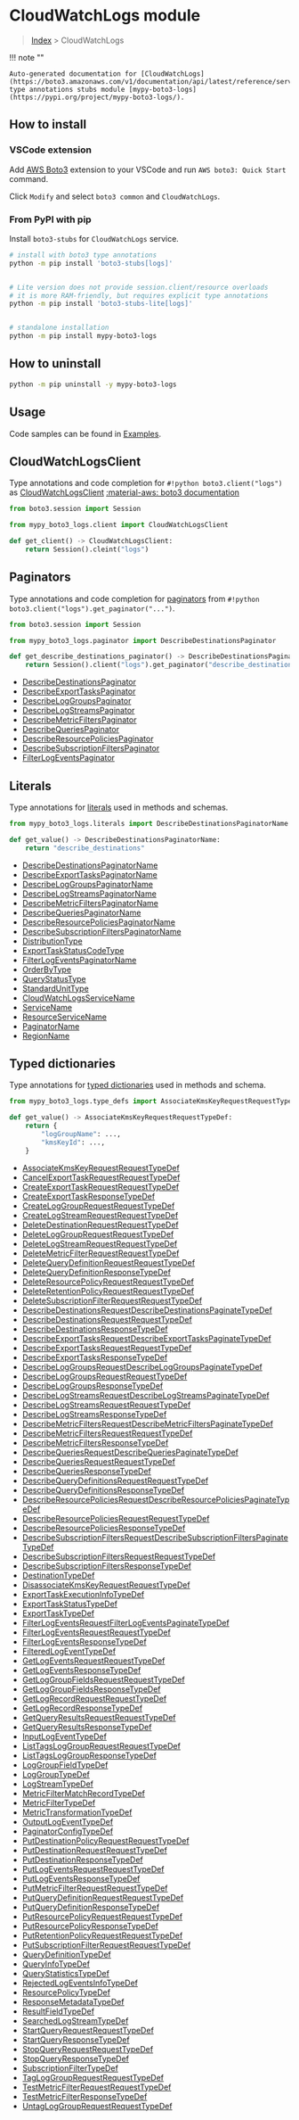 #  CloudWatchLogs module

> [Index](../README.md) > CloudWatchLogs

!!! note ""

    Auto-generated documentation for [CloudWatchLogs](https://boto3.amazonaws.com/v1/documentation/api/latest/reference/services/logs.html#CloudWatchLogs)
    type annotations stubs module [mypy-boto3-logs](https://pypi.org/project/mypy-boto3-logs/).

## How to install

### VSCode extension

Add [AWS Boto3](https://marketplace.visualstudio.com/items?itemName=Boto3typed.boto3-ide)
extension to your VSCode and run `AWS boto3: Quick Start` command.

Click `Modify` and select `boto3 common` and `CloudWatchLogs`.

### From PyPI with pip

Install `boto3-stubs` for `CloudWatchLogs` service.

```bash
# install with boto3 type annotations
python -m pip install 'boto3-stubs[logs]'


# Lite version does not provide session.client/resource overloads
# it is more RAM-friendly, but requires explicit type annotations
python -m pip install 'boto3-stubs-lite[logs]'


# standalone installation
python -m pip install mypy-boto3-logs
```



## How to uninstall

```bash
python -m pip uninstall -y mypy-boto3-logs
```

## Usage

Code samples can be found in [Examples](./usage.md).

## CloudWatchLogsClient

Type annotations and code completion for  `#!python boto3.client("logs")` as [CloudWatchLogsClient](./client.md)
[:material-aws: boto3 documentation](https://boto3.amazonaws.com/v1/documentation/api/latest/reference/services/logs.html#CloudWatchLogs.Client)

```python title="Usage example"
from boto3.session import Session

from mypy_boto3_logs.client import CloudWatchLogsClient

def get_client() -> CloudWatchLogsClient:
    return Session().cleint("logs")
```


## Paginators

Type annotations and code completion for [paginators](./paginators.md)
from `#!python boto3.client("logs").get_paginator("...")`.

```python title="Usage example"
from boto3.session import Session

from mypy_boto3_logs.paginator import DescribeDestinationsPaginator

def get_describe_destinations_paginator() -> DescribeDestinationsPaginator:
    return Session().client("logs").get_paginator("describe_destinations"))
```

- [DescribeDestinationsPaginator](./paginators.md#describedestinationspaginator)
- [DescribeExportTasksPaginator](./paginators.md#describeexporttaskspaginator)
- [DescribeLogGroupsPaginator](./paginators.md#describeloggroupspaginator)
- [DescribeLogStreamsPaginator](./paginators.md#describelogstreamspaginator)
- [DescribeMetricFiltersPaginator](./paginators.md#describemetricfilterspaginator)
- [DescribeQueriesPaginator](./paginators.md#describequeriespaginator)
- [DescribeResourcePoliciesPaginator](./paginators.md#describeresourcepoliciespaginator)
- [DescribeSubscriptionFiltersPaginator](./paginators.md#describesubscriptionfilterspaginator)
- [FilterLogEventsPaginator](./paginators.md#filterlogeventspaginator)









## Literals

Type annotations for [literals](./literals.md) used in methods and schemas.

```python title="Usage example"
from mypy_boto3_logs.literals import DescribeDestinationsPaginatorName

def get_value() -> DescribeDestinationsPaginatorName:
    return "describe_destinations"
```

- [DescribeDestinationsPaginatorName](./literals.md#describedestinationspaginatorname)
- [DescribeExportTasksPaginatorName](./literals.md#describeexporttaskspaginatorname)
- [DescribeLogGroupsPaginatorName](./literals.md#describeloggroupspaginatorname)
- [DescribeLogStreamsPaginatorName](./literals.md#describelogstreamspaginatorname)
- [DescribeMetricFiltersPaginatorName](./literals.md#describemetricfilterspaginatorname)
- [DescribeQueriesPaginatorName](./literals.md#describequeriespaginatorname)
- [DescribeResourcePoliciesPaginatorName](./literals.md#describeresourcepoliciespaginatorname)
- [DescribeSubscriptionFiltersPaginatorName](./literals.md#describesubscriptionfilterspaginatorname)
- [DistributionType](./literals.md#distributiontype)
- [ExportTaskStatusCodeType](./literals.md#exporttaskstatuscodetype)
- [FilterLogEventsPaginatorName](./literals.md#filterlogeventspaginatorname)
- [OrderByType](./literals.md#orderbytype)
- [QueryStatusType](./literals.md#querystatustype)
- [StandardUnitType](./literals.md#standardunittype)
- [CloudWatchLogsServiceName](./literals.md#cloudwatchlogsservicename)
- [ServiceName](./literals.md#servicename)
- [ResourceServiceName](./literals.md#resourceservicename)
- [PaginatorName](./literals.md#paginatorname)
- [RegionName](./literals.md#regionname)




## Typed dictionaries

Type annotations for [typed dictionaries](./type_defs.md) used in methods and schema.

```python title="Usage example"
from mypy_boto3_logs.type_defs import AssociateKmsKeyRequestRequestTypeDef

def get_value() -> AssociateKmsKeyRequestRequestTypeDef:
    return {
        "logGroupName": ...,
        "kmsKeyId": ...,
    }
```

- [AssociateKmsKeyRequestRequestTypeDef](./type_defs.md#associatekmskeyrequestrequesttypedef)
- [CancelExportTaskRequestRequestTypeDef](./type_defs.md#cancelexporttaskrequestrequesttypedef)
- [CreateExportTaskRequestRequestTypeDef](./type_defs.md#createexporttaskrequestrequesttypedef)
- [CreateExportTaskResponseTypeDef](./type_defs.md#createexporttaskresponsetypedef)
- [CreateLogGroupRequestRequestTypeDef](./type_defs.md#createloggrouprequestrequesttypedef)
- [CreateLogStreamRequestRequestTypeDef](./type_defs.md#createlogstreamrequestrequesttypedef)
- [DeleteDestinationRequestRequestTypeDef](./type_defs.md#deletedestinationrequestrequesttypedef)
- [DeleteLogGroupRequestRequestTypeDef](./type_defs.md#deleteloggrouprequestrequesttypedef)
- [DeleteLogStreamRequestRequestTypeDef](./type_defs.md#deletelogstreamrequestrequesttypedef)
- [DeleteMetricFilterRequestRequestTypeDef](./type_defs.md#deletemetricfilterrequestrequesttypedef)
- [DeleteQueryDefinitionRequestRequestTypeDef](./type_defs.md#deletequerydefinitionrequestrequesttypedef)
- [DeleteQueryDefinitionResponseTypeDef](./type_defs.md#deletequerydefinitionresponsetypedef)
- [DeleteResourcePolicyRequestRequestTypeDef](./type_defs.md#deleteresourcepolicyrequestrequesttypedef)
- [DeleteRetentionPolicyRequestRequestTypeDef](./type_defs.md#deleteretentionpolicyrequestrequesttypedef)
- [DeleteSubscriptionFilterRequestRequestTypeDef](./type_defs.md#deletesubscriptionfilterrequestrequesttypedef)
- [DescribeDestinationsRequestDescribeDestinationsPaginateTypeDef](./type_defs.md#describedestinationsrequestdescribedestinationspaginatetypedef)
- [DescribeDestinationsRequestRequestTypeDef](./type_defs.md#describedestinationsrequestrequesttypedef)
- [DescribeDestinationsResponseTypeDef](./type_defs.md#describedestinationsresponsetypedef)
- [DescribeExportTasksRequestDescribeExportTasksPaginateTypeDef](./type_defs.md#describeexporttasksrequestdescribeexporttaskspaginatetypedef)
- [DescribeExportTasksRequestRequestTypeDef](./type_defs.md#describeexporttasksrequestrequesttypedef)
- [DescribeExportTasksResponseTypeDef](./type_defs.md#describeexporttasksresponsetypedef)
- [DescribeLogGroupsRequestDescribeLogGroupsPaginateTypeDef](./type_defs.md#describeloggroupsrequestdescribeloggroupspaginatetypedef)
- [DescribeLogGroupsRequestRequestTypeDef](./type_defs.md#describeloggroupsrequestrequesttypedef)
- [DescribeLogGroupsResponseTypeDef](./type_defs.md#describeloggroupsresponsetypedef)
- [DescribeLogStreamsRequestDescribeLogStreamsPaginateTypeDef](./type_defs.md#describelogstreamsrequestdescribelogstreamspaginatetypedef)
- [DescribeLogStreamsRequestRequestTypeDef](./type_defs.md#describelogstreamsrequestrequesttypedef)
- [DescribeLogStreamsResponseTypeDef](./type_defs.md#describelogstreamsresponsetypedef)
- [DescribeMetricFiltersRequestDescribeMetricFiltersPaginateTypeDef](./type_defs.md#describemetricfiltersrequestdescribemetricfilterspaginatetypedef)
- [DescribeMetricFiltersRequestRequestTypeDef](./type_defs.md#describemetricfiltersrequestrequesttypedef)
- [DescribeMetricFiltersResponseTypeDef](./type_defs.md#describemetricfiltersresponsetypedef)
- [DescribeQueriesRequestDescribeQueriesPaginateTypeDef](./type_defs.md#describequeriesrequestdescribequeriespaginatetypedef)
- [DescribeQueriesRequestRequestTypeDef](./type_defs.md#describequeriesrequestrequesttypedef)
- [DescribeQueriesResponseTypeDef](./type_defs.md#describequeriesresponsetypedef)
- [DescribeQueryDefinitionsRequestRequestTypeDef](./type_defs.md#describequerydefinitionsrequestrequesttypedef)
- [DescribeQueryDefinitionsResponseTypeDef](./type_defs.md#describequerydefinitionsresponsetypedef)
- [DescribeResourcePoliciesRequestDescribeResourcePoliciesPaginateTypeDef](./type_defs.md#describeresourcepoliciesrequestdescriberesourcepoliciespaginatetypedef)
- [DescribeResourcePoliciesRequestRequestTypeDef](./type_defs.md#describeresourcepoliciesrequestrequesttypedef)
- [DescribeResourcePoliciesResponseTypeDef](./type_defs.md#describeresourcepoliciesresponsetypedef)
- [DescribeSubscriptionFiltersRequestDescribeSubscriptionFiltersPaginateTypeDef](./type_defs.md#describesubscriptionfiltersrequestdescribesubscriptionfilterspaginatetypedef)
- [DescribeSubscriptionFiltersRequestRequestTypeDef](./type_defs.md#describesubscriptionfiltersrequestrequesttypedef)
- [DescribeSubscriptionFiltersResponseTypeDef](./type_defs.md#describesubscriptionfiltersresponsetypedef)
- [DestinationTypeDef](./type_defs.md#destinationtypedef)
- [DisassociateKmsKeyRequestRequestTypeDef](./type_defs.md#disassociatekmskeyrequestrequesttypedef)
- [ExportTaskExecutionInfoTypeDef](./type_defs.md#exporttaskexecutioninfotypedef)
- [ExportTaskStatusTypeDef](./type_defs.md#exporttaskstatustypedef)
- [ExportTaskTypeDef](./type_defs.md#exporttasktypedef)
- [FilterLogEventsRequestFilterLogEventsPaginateTypeDef](./type_defs.md#filterlogeventsrequestfilterlogeventspaginatetypedef)
- [FilterLogEventsRequestRequestTypeDef](./type_defs.md#filterlogeventsrequestrequesttypedef)
- [FilterLogEventsResponseTypeDef](./type_defs.md#filterlogeventsresponsetypedef)
- [FilteredLogEventTypeDef](./type_defs.md#filteredlogeventtypedef)
- [GetLogEventsRequestRequestTypeDef](./type_defs.md#getlogeventsrequestrequesttypedef)
- [GetLogEventsResponseTypeDef](./type_defs.md#getlogeventsresponsetypedef)
- [GetLogGroupFieldsRequestRequestTypeDef](./type_defs.md#getloggroupfieldsrequestrequesttypedef)
- [GetLogGroupFieldsResponseTypeDef](./type_defs.md#getloggroupfieldsresponsetypedef)
- [GetLogRecordRequestRequestTypeDef](./type_defs.md#getlogrecordrequestrequesttypedef)
- [GetLogRecordResponseTypeDef](./type_defs.md#getlogrecordresponsetypedef)
- [GetQueryResultsRequestRequestTypeDef](./type_defs.md#getqueryresultsrequestrequesttypedef)
- [GetQueryResultsResponseTypeDef](./type_defs.md#getqueryresultsresponsetypedef)
- [InputLogEventTypeDef](./type_defs.md#inputlogeventtypedef)
- [ListTagsLogGroupRequestRequestTypeDef](./type_defs.md#listtagsloggrouprequestrequesttypedef)
- [ListTagsLogGroupResponseTypeDef](./type_defs.md#listtagsloggroupresponsetypedef)
- [LogGroupFieldTypeDef](./type_defs.md#loggroupfieldtypedef)
- [LogGroupTypeDef](./type_defs.md#loggrouptypedef)
- [LogStreamTypeDef](./type_defs.md#logstreamtypedef)
- [MetricFilterMatchRecordTypeDef](./type_defs.md#metricfiltermatchrecordtypedef)
- [MetricFilterTypeDef](./type_defs.md#metricfiltertypedef)
- [MetricTransformationTypeDef](./type_defs.md#metrictransformationtypedef)
- [OutputLogEventTypeDef](./type_defs.md#outputlogeventtypedef)
- [PaginatorConfigTypeDef](./type_defs.md#paginatorconfigtypedef)
- [PutDestinationPolicyRequestRequestTypeDef](./type_defs.md#putdestinationpolicyrequestrequesttypedef)
- [PutDestinationRequestRequestTypeDef](./type_defs.md#putdestinationrequestrequesttypedef)
- [PutDestinationResponseTypeDef](./type_defs.md#putdestinationresponsetypedef)
- [PutLogEventsRequestRequestTypeDef](./type_defs.md#putlogeventsrequestrequesttypedef)
- [PutLogEventsResponseTypeDef](./type_defs.md#putlogeventsresponsetypedef)
- [PutMetricFilterRequestRequestTypeDef](./type_defs.md#putmetricfilterrequestrequesttypedef)
- [PutQueryDefinitionRequestRequestTypeDef](./type_defs.md#putquerydefinitionrequestrequesttypedef)
- [PutQueryDefinitionResponseTypeDef](./type_defs.md#putquerydefinitionresponsetypedef)
- [PutResourcePolicyRequestRequestTypeDef](./type_defs.md#putresourcepolicyrequestrequesttypedef)
- [PutResourcePolicyResponseTypeDef](./type_defs.md#putresourcepolicyresponsetypedef)
- [PutRetentionPolicyRequestRequestTypeDef](./type_defs.md#putretentionpolicyrequestrequesttypedef)
- [PutSubscriptionFilterRequestRequestTypeDef](./type_defs.md#putsubscriptionfilterrequestrequesttypedef)
- [QueryDefinitionTypeDef](./type_defs.md#querydefinitiontypedef)
- [QueryInfoTypeDef](./type_defs.md#queryinfotypedef)
- [QueryStatisticsTypeDef](./type_defs.md#querystatisticstypedef)
- [RejectedLogEventsInfoTypeDef](./type_defs.md#rejectedlogeventsinfotypedef)
- [ResourcePolicyTypeDef](./type_defs.md#resourcepolicytypedef)
- [ResponseMetadataTypeDef](./type_defs.md#responsemetadatatypedef)
- [ResultFieldTypeDef](./type_defs.md#resultfieldtypedef)
- [SearchedLogStreamTypeDef](./type_defs.md#searchedlogstreamtypedef)
- [StartQueryRequestRequestTypeDef](./type_defs.md#startqueryrequestrequesttypedef)
- [StartQueryResponseTypeDef](./type_defs.md#startqueryresponsetypedef)
- [StopQueryRequestRequestTypeDef](./type_defs.md#stopqueryrequestrequesttypedef)
- [StopQueryResponseTypeDef](./type_defs.md#stopqueryresponsetypedef)
- [SubscriptionFilterTypeDef](./type_defs.md#subscriptionfiltertypedef)
- [TagLogGroupRequestRequestTypeDef](./type_defs.md#tagloggrouprequestrequesttypedef)
- [TestMetricFilterRequestRequestTypeDef](./type_defs.md#testmetricfilterrequestrequesttypedef)
- [TestMetricFilterResponseTypeDef](./type_defs.md#testmetricfilterresponsetypedef)
- [UntagLogGroupRequestRequestTypeDef](./type_defs.md#untagloggrouprequestrequesttypedef)

